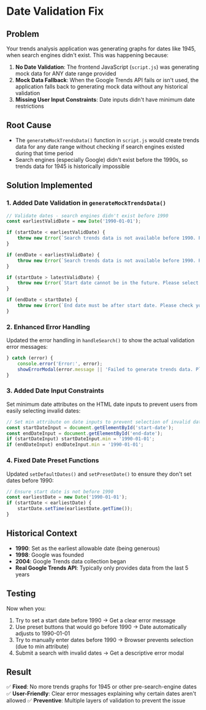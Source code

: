 # Date Validation Fix

## Problem
Your trends analysis application was generating graphs for dates like 1945, when search engines didn't exist. This was happening because:

1. **No Date Validation**: The frontend JavaScript (`script.js`) was generating mock data for ANY date range provided
2. **Mock Data Fallback**: When the Google Trends API fails or isn't used, the application falls back to generating mock data without any historical validation
3. **Missing User Input Constraints**: Date inputs didn't have minimum date restrictions

## Root Cause
- The `generateMockTrendsData()` function in `script.js` would create trends data for any date range without checking if search engines existed during that time period
- Search engines (especially Google) didn't exist before the 1990s, so trends data for 1945 is historically impossible

## Solution Implemented

### 1. Added Date Validation in `generateMockTrendsData()`
```javascript
// Validate dates - search engines didn't exist before 1990
const earliestValidDate = new Date('1990-01-01');

if (startDate < earliestValidDate) {
    throw new Error(`Search trends data is not available before 1990. Please select a start date after January 1, 1990.`);
}

if (endDate < earliestValidDate) {
    throw new Error(`Search trends data is not available before 1990. Please select an end date after January 1, 1990.`);
}

if (startDate > latestValidDate) {
    throw new Error(`Start date cannot be in the future. Please select a valid start date.`);
}

if (endDate < startDate) {
    throw new Error(`End date must be after start date. Please check your date selection.`);
}
```

### 2. Enhanced Error Handling
Updated the error handling in `handleSearch()` to show the actual validation error messages:
```javascript
} catch (error) {
    console.error('Error:', error);
    showErrorModal(error.message || 'Failed to generate trends data. Please try again.');
}
```

### 3. Added Date Input Constraints
Set minimum date attributes on the HTML date inputs to prevent users from easily selecting invalid dates:
```javascript
// Set min attribute on date inputs to prevent selection of invalid dates
const startDateInput = document.getElementById('start-date');
const endDateInput = document.getElementById('end-date');
if (startDateInput) startDateInput.min = '1990-01-01';
if (endDateInput) endDateInput.min = '1990-01-01';
```

### 4. Fixed Date Preset Functions
Updated `setDefaultDates()` and `setPresetDate()` to ensure they don't set dates before 1990:
```javascript
// Ensure start date is not before 1990
const earliestDate = new Date('1990-01-01');
if (startDate < earliestDate) {
    startDate.setTime(earliestDate.getTime());
}
```

## Historical Context
- **1990**: Set as the earliest allowable date (being generous)
- **1998**: Google was founded
- **2004**: Google Trends data collection began
- **Real Google Trends API**: Typically only provides data from the last 5 years

## Testing
Now when you:
1. Try to set a start date before 1990 → Get a clear error message
2. Use preset buttons that would go before 1990 → Date automatically adjusts to 1990-01-01
3. Try to manually enter dates before 1990 → Browser prevents selection (due to min attribute)
4. Submit a search with invalid dates → Get a descriptive error modal

## Result
✅ **Fixed**: No more trends graphs for 1945 or other pre-search-engine dates
✅ **User-Friendly**: Clear error messages explaining why certain dates aren't allowed
✅ **Preventive**: Multiple layers of validation to prevent the issue
